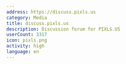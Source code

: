 ```yaml
---
address: https://discuss.pixls.us
category: Media
title: discuss.pixls.us
description: Discussion forum for PIXLS.US
userCount: 3317
icon: pixls.png
activity: high
language: en
---
```

